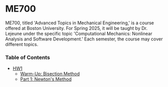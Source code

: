 # ME700
ME700, titled 'Advanced Topics in Mechanical Engineering,' is a course offered at Boston University. For Spring 2025, it will be taught by Dr. Lejeune under the specific topic 'Computational Mechanics: Nonlinear Analysis and Software Development.' Each semester, the course may cover different topics.
### Table of Contents
* [HW1](https://github.com/sarajahedazad/ME700-Homework/tree/main/HW1)
  - [Warm-Up: Bisection Method](https://github.com/sarajahedazad/ME700-Homework/tree/main/HW1/Warm-Up_Bisection%20Method)
  - [Part 1: Newton's Method](https://github.com/sarajahedazad/Newton-Solver)


